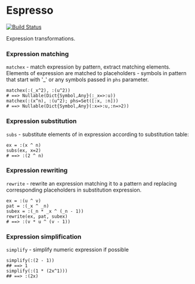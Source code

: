 # Espresso

[![Build Status](https://travis-ci.org/dfdx/Espresso.jl.svg?branch=master)](https://travis-ci.org/dfdx/Espresso.jl)

Expression transformations.

### Expression matching

`matchex` - match expression by pattern, extract matching elements.
Elements of expression are matched to placeholders - symbols in pattern
that start with '_' or any symbols passed in `phs` parameter.

```
matchex(:(_x^2), :(u^2))
# ==> Nullable(Dict{Symbol,Any}(:_x=>:u))
matchex(:(x^n), :(u^2); phs=Set([:x, :n]))
# ==> Nullable(Dict{Symbol,Any}(:x=>:u,:n=>2))
```


### Expression substitution

`subs` - substitute elements of in expression according to substitution table:

```
ex = :(x ^ n)
subs(ex, x=2)
# ==> :(2 ^ n)
```

### Expression rewriting

`rewrite` - rewrite an expression matching it to a pattern and replacing
corresponding placeholders in substitution expression. 

```
ex = :(u ^ v)
pat = :(_x ^ _n)
subex = :(_n * _x ^ (_n - 1))
rewrite(ex, pat, subex)
# ==> :(v * u ^ (v - 1))
```

### Expression simplification

`simplify` - simplify numeric expression if possible

```
simplify(:(2 - 1))
## ==> 1
simplify(:(1 * (2x^1)))
## ==> :(2x)
```

